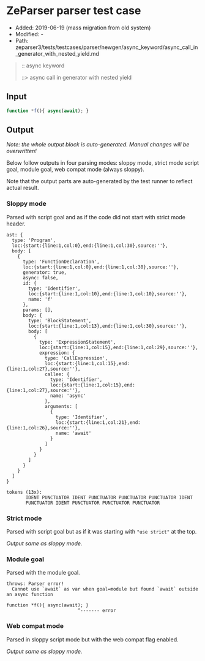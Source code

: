 # ZeParser parser test case

- Added: 2019-06-19 (mass migration from old system)
- Modified: -
- Path: zeparser3/tests/testcases/parser/newgen/async_keyword/async_call_in_generator_with_nested_yield.md

> :: async keyword
>
> ::> async call in generator with nested yield

## Input

`````js
function *f(){ async(await); }
`````

## Output

_Note: the whole output block is auto-generated. Manual changes will be overwritten!_

Below follow outputs in four parsing modes: sloppy mode, strict mode script goal, module goal, web compat mode (always sloppy).

Note that the output parts are auto-generated by the test runner to reflect actual result.

### Sloppy mode

Parsed with script goal and as if the code did not start with strict mode header.

`````
ast: {
  type: 'Program',
  loc:{start:{line:1,col:0},end:{line:1,col:30},source:''},
  body: [
    {
      type: 'FunctionDeclaration',
      loc:{start:{line:1,col:0},end:{line:1,col:30},source:''},
      generator: true,
      async: false,
      id: {
        type: 'Identifier',
        loc:{start:{line:1,col:10},end:{line:1,col:10},source:''},
        name: 'f'
      },
      params: [],
      body: {
        type: 'BlockStatement',
        loc:{start:{line:1,col:13},end:{line:1,col:30},source:''},
        body: [
          {
            type: 'ExpressionStatement',
            loc:{start:{line:1,col:15},end:{line:1,col:29},source:''},
            expression: {
              type: 'CallExpression',
              loc:{start:{line:1,col:15},end:{line:1,col:27},source:''},
              callee: {
                type: 'Identifier',
                loc:{start:{line:1,col:15},end:{line:1,col:27},source:''},
                name: 'async'
              },
              arguments: [
                {
                  type: 'Identifier',
                  loc:{start:{line:1,col:21},end:{line:1,col:26},source:''},
                  name: 'await'
                }
              ]
            }
          }
        ]
      }
    }
  ]
}

tokens (13x):
       IDENT PUNCTUATOR IDENT PUNCTUATOR PUNCTUATOR PUNCTUATOR IDENT
       PUNCTUATOR IDENT PUNCTUATOR PUNCTUATOR PUNCTUATOR
`````

### Strict mode

Parsed with script goal but as if it was starting with `"use strict"` at the top.

_Output same as sloppy mode._

### Module goal

Parsed with the module goal.

`````
throws: Parser error!
  Cannot use `await` as var when goal=module but found `await` outside an async function

function *f(){ async(await); }
                          ^------- error
`````


### Web compat mode

Parsed in sloppy script mode but with the web compat flag enabled.

_Output same as sloppy mode._
